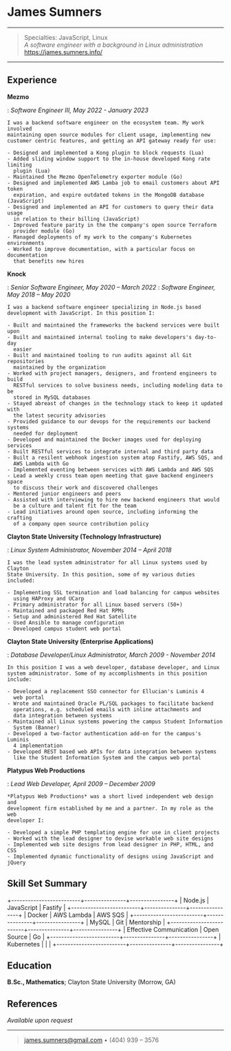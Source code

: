 James Sumners
=============

----

> Specialties: JavaScript, Linux\
> *A software engineer with a background in Linux administration*\
> https://james.sumners.info/

----

Experience
----------

**Mezmo**

:   *Software Engineer III, May 2022 - January 2023*

    I was a backend software engineer on the ecosystem team. My work involved
    maintaining open source modules for client usage, implementing new
    customer centric features, and getting an API gateway ready for use:

    - Designed and implemented a Kong plugin to block requests (Lua)
    - Added sliding window support to the in-house developed Kong rate limiting
      plugin (Lua)
    - Maintained the Mezmo OpenTelemetry exporter module (Go)
    - Designed and implemented AWS Lamba job to email customers about API token
      expiration, and expire outdated tokens in the MongoDB database (JavaScript)
    - Designed and implemented an API for customers to query their data usage
      in relation to their billing (JavaScript)
    - Improved feature parity in the the company's open source Terraform
      provider module (Go)
    - Managed deployments of my work to the company's Kubernetes environments
    - Worked to improve documentation, with a particular focus on documentation
      that benefits new hires

**Knock**

:   *Senior Software Engineer, May 2020 – March 2022*
:   *Software Engineer, May 2018 – May 2020*

    I was a backend software engineer specializing in Node.js based
    development with JavaScript. In this position I:

    - Built and maintained the frameworks the backend services were built upon
    - Built and maintained internal tooling to make developers's day-to-day
      easier
    - Built and maintained tooling to run audits against all Git repositories
      maintained by the organization
    - Worked with project managers, designers, and frontend engineers to build
      RESTful services to solve business needs, including modeling data to be
      stored in MySQL databases
    - Stayed abreast of changes in the technology stack to keep it updated with
      the latest security advisories
    - Provided guidance to our devops for the requirements our backend systems
      needed for deployment
    - Developed and maintained the Docker images used for deploying services
    - Built RESTful services to integrate internal and third party data
    - Built a resilent webhook ingestion system atop Fastify, AWS SQS, and
      AWS Lambda with Go
    - Implemented eventing between services with AWS Lambda and AWS SQS
    - Lead a weekly cross team open meeting that gave backend engineers space
      to discuss their work and discovered challenges
    - Mentored junior engineers and peers
    - Assisted with interviewing to hire new backend engineers that would
      be a culture and talent fit for the team
    - Lead initiatives around open source, including informing the crafting
      of a company open source contribution policy

**Clayton State University (Technology Infrastructure)**

:   *Linux System Administrator, November 2014 – April 2018*

    I was the lead system administrator for all Linux systems used by Clayton
    State University. In this position, some of my various duties included:

    - Implementing SSL termination and load balancing for campus websites
      using HAProxy and UCarp
    - Primary administrator for all Linux based servers (50+)
    - Maintained and packaged Red Hat RPMs
    - Setup and administered Red Hat Satellite
    - Used Ansible to manage configuration
    - Developed campus student web portal

**Clayton State University (Enterprise Applications)**

:   *Database Developer/Linux Administrator, March 2009 - November 2014*

    In this position I was a web developer, database developer, and Linux
    system administrator. Some of my accomplishments in this position include:

    - Developed a replacement SSO connector for Ellucian's Luminis 4
      web portal
    - Wrote and maintained Oracle PL/SQL packages to facilitate backend
      operations, e.g. scheduled emails with inline attachments and
      data integration between systems
    - Maintained all Linux systems powering the campus Student Information
      System (Banner)
    - Developed a two-factor authentication add-on for the campus's Luminis
      4 implementation
    - Developed REST based web APIs for data integration between systems
      like the Student Information System and the campus web portal

**Platypus Web Productions**

:   *Lead Web Developer, April 2009 – December 2009*

    *Platypus Web Productions* was a short lived independent web design and
    development firm established by me and a partner. In my role as the web
    developer I:

    - Developed a simple PHP templating engine for use in client projects
    - Worked with the lead designer to devise workable web site designs
    - Implemented web site designs from lead designer in PHP, HTML, and CSS
    - Implemented dynamic functionality of designs using JavaScript and jQuery

Skill Set Summary
-----------------

+-------------------------+---------------+----------------+
| Node.js                 | JavaScript    | Fastify        |
+-------------------------+---------------+----------------+
| Docker                  | AWS Lambda    | AWS SQS        |
+-------------------------+---------------+----------------+
| MySQL                   | Git           | Mentorship     |
+-------------------------+---------------+----------------+
| Effective Communication | Open Source   | Go             |
+-------------------------+---------------+----------------+
| Kubernetes              |               |                |
+-------------------------+---------------+----------------+


Education
---------

**B.Sc., Mathematics**; Clayton State University (Morrow, GA)

References
----------------------------------------

*Available upon request*

----

> <james.sumners@gmail.com> • (404) 939 – 3576
